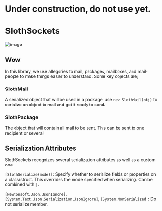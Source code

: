 # Under construction, do not use yet.

# SlothSockets

![image](https://github.com/jamieyello/SlothSockets/assets/10054829/1d00c028-d63c-4e5a-8dd3-9b5d958453f0)

## Wow

In this library, we use allegories to mail, packages, mailboxes, and mail-people to make things easier to understand. Some key objects are;

### SlothMail

A serialized object that will be used in a package. use `new SlothMail(obj)` to serialize an object to mail and get it ready to send.

### SlothPackage

The object that will contain all mail to be sent. This can be sent to one recipient or several.

## Serialization Attributes

SlothSockets recognizes several serialization attributes as well as a custom one.

`[SlothSerialize(mode)]`: Specify whether to serialize fields or properties on a class/struct. This overrides the mode specified when serializing. Can be combined with `|`.

`[Newtonsoft.Json.JsonIgnore]`, `[System.Text.Json.Serialization.JsonIgnore]`, `[System.NonSerialized]`: Do not serialize member.
